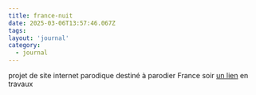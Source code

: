 ```yaml
---
title: france-nuit
date: 2025-03-06T13:57:46.067Z
tags:
layout: 'journal'
category: 
  - journal
---
```

projet de site internet parodique destiné à parodier France soir 
<a href="https://france-nuit.github.io/article/">un lien</a>
en travaux
